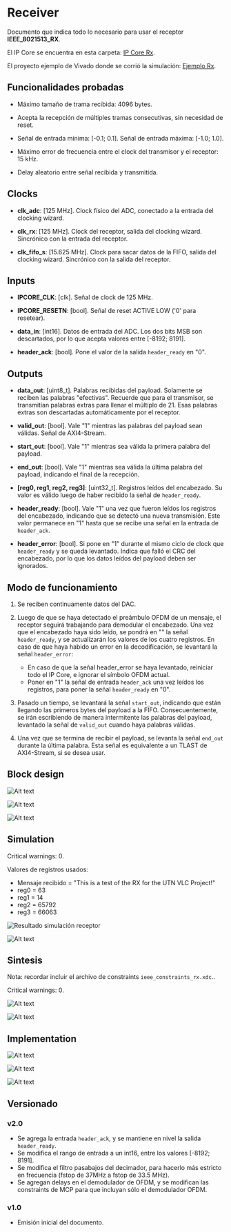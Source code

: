 # Receiver

Documento que indica todo lo necesario para usar el receptor **IEEE_8021513_RX**.

El IP Core se encuentra en esta carpeta: [IP Core Rx](https://github.com/vlc-utn/dc-ofdm/tree/main/Docs/ip_cores).

El proyecto ejemplo de Vivado donde se corrió la simulación: [Ejemplo Rx](https://github.com/vlc-utn/dc-ofdm/tree/main/vivado/red_pitaya_rx).

## Funcionalidades probadas

* Máximo tamaño de trama recibida: 4096 bytes.

* Acepta la recepción de múltiples tramas consecutivas, sin necesidad de reset.

* Señal de entrada mínima: [-0.1; 0.1]. Señal de entrada máxima: [-1.0; 1.0].

* Máximo error de frecuencia entre el clock del transmisor y el receptor: 15 kHz.

* Delay aleatorio entre señal recibida y transmitida.

## Clocks

* **clk_adc**: [125 MHz]. Clock físico del ADC, conectado a la entrada del clocking wizard.

* **clk_rx**: [125 MHz]. Clock del receptor, salida del clocking wizard. Sincrónico con la entrada del receptor.

* **clk_fifo_s**: [15.625 MHz]. Clock para sacar datos de la FIFO, salida del clocking wizard. Sincrónico con la salida del receptor.

## Inputs

* **IPCORE_CLK**: [clk]. Señal de clock de 125 MHz.

* **IPCORE_RESETN**: [bool]. Señal de reset ACTIVE LOW ('0' para resetear).

* **data_in**: [int16]. Datos de entrada del ADC. Los dos bits MSB son descartados, por lo que acepta valores entre [-8192; 8191].

* **header_ack**: [bool]. Pone el valor de la salida `header_ready` en "0".

## Outputs

* **data_out**: [uint8_t]. Palabras recibidas del payload. Solamente se reciben las palabras "efectivas". Recuerde que para el transmisor, se transmitían palabras extras para llenar el múltiplo de 21. Esas palabras extras son descartadas automáticamente por el receptor.

* **valid_out**: [bool]. Vale "1" mientras las palabras del payload sean válidas. Señal de AXI4-Stream.

* **start_out**: [bool]. Vale "1" mientras sea válida la primera palabra del payload.

* **end_out**: [bool]. Vale "1" mientras sea válida la última palabra del payload, indicando el final de la recepción.

* **[reg0, reg1, reg2, reg3]**: [uint32_t]. Registros leídos del encabezado. Su valor es válido luego de haber recibido la señal de `header_ready`.

* **header_ready**: [bool]. Vale "1" una vez que fueron leídos los registros del encabezado, indicando que se detectó una nueva transmisión. Este valor permanece en "1" hasta que se recibe una señal en la entrada de `header_ack`.

* **header_error**: [bool]. Si pone en "1" durante el mismo ciclo de clock que `header_ready` y se queda levantado. Indica que falló el CRC del encabezado, por lo que los datos leídos del payload deben ser ignorados.

## Modo de funcionamiento

1. Se reciben continuamente datos del DAC.

2. Luego de que se haya detectado el preámbulo OFDM de un mensaje, el receptor seguirá trabajando para demodular el encabezado. Una vez que el encabezado haya sido leído, se pondrá en "" la señal `header_ready`, y se actualizarán los valores de los cuatro registros. En caso de que haya habido un error en la decodificación, se levantará la señal `header_error`:

    * En caso de que la señal header_error se haya levantado, reiniciar todo el IP Core, e ignorar el símbolo OFDM actual.
    * Poner en "1" la señal de entrada `header_ack` una vez leídos los registros, para poner la señal `header_ready` en "0".

3. Pasado un tiempo, se levantará la señal `start_out`, indicando que están llegando las primeros bytes del payload a la FIFO. Consecuentemente, se irán escribiendo de manera intermitente las palabras del payload, levantado la señal de `valid_out` cuando haya palabras válidas.

4. Una vez que se termina de recibir el payload, se levanta la señal `end_out` durante la última palabra. Esta señal es equivalente a un TLAST de AXI4-Stream, si se desea usar.

## Block design

![Alt text](images/rx_block_design.png)

![Alt text](images/rx_clock_wizard_1.png)

![Alt text](images/rx_clock_wizard_2.png)

## Simulation

Critical warnings: 0.

Valores de registros usados:

* Mensaje recibido = "This is a test of the RX for the UTN VLC Project!"
* reg0 = 63
* reg1 = 14
* reg2 = 65792
* reg3 = 66063

![Resultado simulación receptor](images/rx_simulation.png)

![Alt text](images/rx_plot.png)

## Sintesis

Nota: recordar incluir el archivo de constraints `ieee_constraints_rx.xdc`..

Critical warnings: 0.

![Alt text](images/rx_sintesis_utilization.png)

![Alt text](images/rx_sintesis_timing.png)

## Implementation


![Alt text](images/rx_implementation_utilization.png)

![Alt text](images/rx_implementation_timing.png)

![Alt text](images/rx_route.png)

## Versionado

### v2.0

* Se agrega la entrada `header_ack`, y se mantiene en nivel la salida `header_ready`.
* Se modifica el rango de entrada a un int16, entre los valores [-8192; 8191].
* Se modifica el filtro pasabajos del decimador, para hacerlo más estricto en frecuencia (fstop de 37MHz a fstop de 33.5 MHz).
* Se agregan delays en el demodulador de OFDM, y se modifican las constraints de MCP para que incluyan sólo el demodulador OFDM.

### v1.0

* Emisión inicial del documento.
